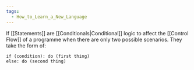 ```yaml
---
tags:
  - How_to_Learn_a_New_Language
---
```

If [[Statements]] are [[Conditionals|Conditional]] logic to affect the [[Control Flow]] of a programme when there are only two possible scenarios. They take the form of: 

```
if (condition): do (first thing)
else: do (second thing)
```
